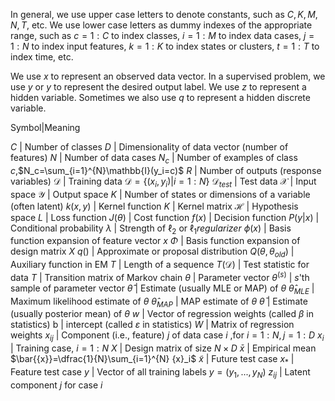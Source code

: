 In general, we use upper case letters to denote constants, such as $C, K, M, N, T$, etc. We use lower case letters as dummy indexes of the appropriate range, such as $c=1:C$ to index classes, $i=1:M$ to index data cases, $j=1:N$ to index input features, $k=1:K$ to index states or clusters, $t=1:T$ to index time, etc.

We use $x$ to represent an observed data vector. In a supervised problem, we use $y$ or ${y}$ to represent the desired output label. We use ${z}$ to represent a hidden variable. Sometimes we also use $q$ to represent a hidden discrete variable.


Symbol|Meaning

$C$ | Number of classes
$D$ | Dimensionality of data vector (number of features)
$N$ | Number of data cases
$N_c$ | Number of examples of class $c$,$N_c=\sum_{i=1}^{N}\mathbb{I}(y_i=c)$
$R$ | Number of outputs (response variables)
$\mathcal{D}$ | Training data $\mathcal{D}=\left\{({x}_i,y_i) | i=1:N\right\}$
$\mathcal{D}_{test}$ | Test data
$\mathcal{X}$ | Input space
$\mathcal{Y}$ | Output space
$K$ | Number of states or dimensions of a variable (often latent)
$k(x,y)$ | Kernel function
${K}$ | Kernel matrix
$\mathcal{H}$ | Hypothesis space
$L$ | Loss function 
$J({\theta})$ | Cost function
$f({x})$ | Decision function
$P(y|{x})$ | Conditional probability
$\lambda$ | Strength of $\ell_2$ or $\ell_1 regularizer$
$\phi(x)$ | Basis function expansion of feature vector ${x}$
$\Phi$ | Basis function expansion of design matrix ${X}$
$q()$ | Approximate or proposal distribution
$Q({\theta},{\theta}_{old})$ | Auxiliary function in EM
$T$ | Length of a sequence
$T(\mathcal{D})$ | Test statistic for data
${T}$ | Transition matrix of Markov chain
${\theta}$ | Parameter vector
${\theta}^{(s)}$ | $s$'th sample of parameter vector
$\hat{{\theta}}$ | Estimate (usually MLE or MAP) of ${\theta}$
$\hat{{\theta}}_{MLE}$ | Maximum likelihood estimate of ${\theta}$
$\hat{{\theta}}_{MAP}$ | MAP estimate of ${\theta}$
$\bar{{\theta}}$ | Estimate (usually posterior mean) of  ${\theta}$
${w}$ | Vector of regression weights (called ${\beta}$ in statistics)
b | intercept (called $\varepsilon$ in statistics)
${W}$ | Matrix of regression weights
$x_{ij}$ | Component (i.e., feature) $j$ of data case $i$ ,for $i=1:N ,j=1:D$
${x}_i$ | Training case, $i=1:N$
${X}$ | Design matrix of size $N \times D$
$\bar{{x}}$ | Empirical mean $\bar{{x}}=\dfrac{1}{N}\sum_{i=1}^{N} {x}_i$
$\tilde{{x}}$ | Future test case
${x}_*$ | Feature test case
${y}$ | Vector of all training labels ${y} =(y_1,...,y_N)$
$z_{ij}$ | Latent component $j$ for case $i$
